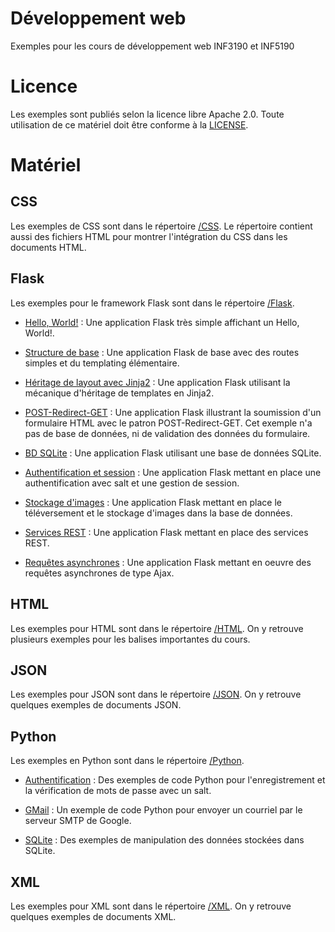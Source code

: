 # Développement web

Exemples pour les cours de développement web INF3190 et INF5190

# Licence

Les exemples sont publiés selon la licence libre Apache 2.0. Toute utilisation
de ce matériel doit être conforme à la [LICENSE](LICENSE).

# Matériel

## CSS

Les exemples de CSS sont dans le répertoire [/CSS](/CSS). Le répertoire contient
aussi des fichiers HTML pour montrer l'intégration du CSS dans les documents
HTML.

## Flask

Les exemples pour le framework Flask sont dans le répertoire [/Flask](/Flask).

* [Hello, World!](/Flask/hello-world) : Une application Flask très simple
  affichant un Hello, World!.

* [Structure de base](/Flask/structure-base) : Une application Flask de base
  avec des routes simples et du templating élémentaire.

* [Héritage de layout avec Jinja2](/Flask/structure-base-layout-extends) : Une
  application Flask utilisant la mécanique d'héritage de templates en Jinja2.

* [POST-Redirect-GET](/Flask/formulaire) : Une application Flask illustrant la
  soumission d'un formulaire HTML avec le patron POST-Redirect-GET. Cet exemple
  n'a pas de base de données, ni de validation des données du formulaire.

* [BD SQLite](/Flask/db) : Une application Flask utilisant une base de données
  SQLite.

* [Authentification et session](/Flask/authentification) : Une application Flask
  mettant en place une authentification avec salt et une gestion de session.

* [Stockage d'images](/Flask/files) : Une application Flask mettant en place le
  téléversement et le stockage d'images dans la base de données.

* [Services REST](/Flask/api) : Une application Flask mettant en place des
  services REST.

* [Requêtes asynchrones](/Flask/ajax) : Une application Flask mettant en oeuvre
  des requêtes asynchrones de type Ajax.

## HTML

Les exemples pour HTML sont dans le répertoire [/HTML](/HTML). On y retrouve
plusieurs exemples pour les balises importantes du cours.

## JSON

Les exemples pour JSON sont dans le répertoire [/JSON](/JSON). On y retrouve
quelques exemples de documents JSON.

## Python

Les exemples en Python sont dans le répertoire [/Python](/Python).

* [Authentification](/Python/Authentification) : Des exemples de code Python
  pour l'enregistrement et la vérification de mots de passe avec un salt.

* [GMail](/Python/Gmail) : Un exemple de code Python pour envoyer un courriel
  par le serveur SMTP de Google.

* [SQLite](/Python/SQLite) : Des exemples de manipulation des données stockées
  dans SQLite.

## XML

Les exemples pour XML sont dans le répertoire [/XML](/XML). On y retrouve
quelques exemples de documents XML.
